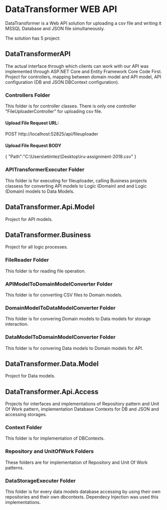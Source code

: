 # DataTransformer WEB API

DataTransformer is a Web API solution for uploading a csv file and writing it MSSQL Database and JSON file simultaneously.

The solution has 5 project:

## DataTransformerAPI

The actual interface through which clients can work with our API was implemented through ASP.NET Core and Entity Framework Core Code First.
Project for controllers, mapping between domain model and API model, API configuration (DB and JSON DBContext configuration).

### Controllers Folder

This folder is for controller classes. There is only one controller "FileUploaderController" for uploading csv file.

#### Upload File Request URL: 

POST http://localhost:52825/api/fileuploader

#### Upload File Request BODY 

{
	"Path":"C:\\Users\\etimtez\\Desktop\\iru-assignment-2018.csv"
}

### APITransformerExecuter Folder

This folder is for executing for fileuploader, calling Business projects classess for converting API models to Logic (Domain) and and Logic (Domain) models to Data Models.

## DataTransformer.Api.Model

Project for API models.

## DataTransformer.Business

Project for all logic processes.

### FileReader Folder
This folder is for reading file operation.

### APIModelToDomainModelConverter Folder
This folder is for converting CSV files to Domain models.

### DomainModelToDataModelConverter Folder
This folder is for convering Domain models to Data models for storage interaction.

### DataModelToDomainModelConverter Folder
This folder is for convering Data models to Domain models for API.


## DataTransformer.Data.Model

Project for Data models.

## DataTransformer.Api.Access

Projects for interfaces and implementations of Repository pattern and Unit Of Work pattern, implementation Database Contexts for DB and JSON and accessing storages.

### Context Folder 
This folder is for implementation of DBContexts.

### Repository and UnitOfWork Folders 
These folders are for implementation of Repository and Unit Of Work patterns.

### DataStorageExecuter Folder 
This folder is for every data models database accessing by using their own repositories and their own dbcontexts. Dependecy Injection was used this implementations.


